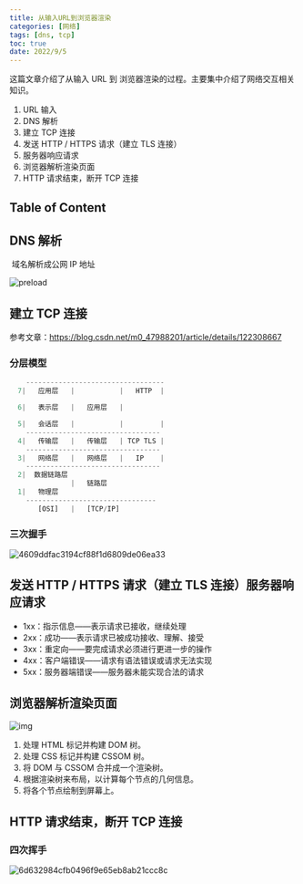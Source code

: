 ```yaml
---
title: 从输入URL到浏览器渲染
categories: [网络]
tags: [dns, tcp]
toc: true
date: 2022/9/5
---
```


这篇文章介绍了从输入 URL 到 浏览器渲染的过程。主要集中介绍了网络交互相关知识。

1. URL 输入
2. DNS 解析
3. 建立 TCP 连接
4. 发送 HTTP / HTTPS 请求（建立 TLS 连接）
5. 服务器响应请求
6. 浏览器解析渲染页面
7. HTTP 请求结束，断开 TCP 连接

<!-- more -->

## Table of Content

## DNS 解析

​ 域名解析成公网 IP 地址

![preload](http://serial.limiaomiao.site:8089/public/uploads/eb1b6b726e6cbe7c04beb6b7885202e4.png)

## 建立 TCP 连接

参考文章：https://blog.csdn.net/m0_47988201/article/details/122308667

### 分层模型

```js
    ----------------------------------
  7|   应用层   |           |   HTTP  |

  6|   表示层   |   应用层   |

  5|   会话层   |           |         |
    ---------------------------------
  4|   传输层   |   传输层   | TCP TLS |
    ---------------------------------
  3|   网络层   |   网络层   |   IP    |
    ---------------------------------
  2|  数据链路层
               |   链路层
  1|   物理层
    --------------------------------
       [OSI]   |   [TCP/IP]
```

### 三次握手

![4609ddfac3194cf88f1d6809de06ea33](http://serial.limiaomiao.site:8089/public/uploads/4609ddfac3194cf88f1d6809de06ea33.png)

## 发送 HTTP / HTTPS 请求（建立 TLS 连接）服务器响应请求

- 1xx：指示信息——表示请求已接收，继续处理
- 2xx：成功——表示请求已被成功接收、理解、接受
- 3xx：重定向——要完成请求必须进行更进一步的操作
- 4xx：客户端错误——请求有语法错误或请求无法实现
- 5xx：服务器端错误——服务器未能实现合法的请求

## **浏览器**解析**渲染**页面

![img](http://serial.limiaomiao.site:8089/public/uploads/1620-20220905161044511.png)

1. 处理 HTML 标记并构建 DOM 树。
2. 处理 CSS 标记并构建 CSSOM 树。
3. 将 DOM 与 CSSOM 合并成一个渲染树。
4. 根据渲染树来布局，以计算每个节点的几何信息。
5. 将各个节点绘制到屏幕上。

## HTTP 请求结束，断开 TCP 连接

### 四次挥手

![6d632984cfb0496f9e65eb8ab21ccc8c](http://serial.limiaomiao.site:8089/public/uploads/6d632984cfb0496f9e65eb8ab21ccc8c.png)
